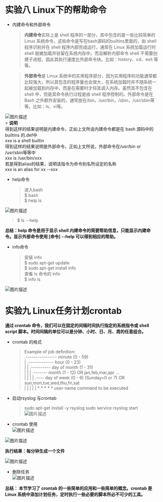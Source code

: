 # 实验八 Linux下的帮助命令  

* 内建命令和外部命令  
    > **内建命令**实际上是 shell 程序的一部分，其中包含的是一些比较简单的 Linux 系统命令，这些命令是写在bash源码的builtins里面的，由 shell 程序识别并在 shell 程序内部完成运行，通常在 Linux 系统加载运行时 shell 就被加载并驻留在系统内存中。而且解析内部命令 shell 不需要创建子进程，因此其执行速度比外部命令快。比如：history、cd、exit 等等。

    > **外部命令**是 Linux 系统中的实用程序部分，因为实用程序的功能通常都比较强大，所以其包含的程序量也会很大，在系统加载时并不随系统一起被加载到内存中，而是在需要时才将其调入内存。虽然其不包含在 shell 中，但是其命令执行过程是由 shell 程序控制的。外部命令是在 Bash 之外额外安装的，通常放在/bin，/usr/bin，/sbin，/usr/sbin等等。比如：ls、vi等。


![图片描述](https://dn-simplecloud.shiyanlou.com/courses/uid1079828-20190524-1558697720671)  
    >  **说明**  
    得到这样的结果说明是内建命令，正如上文所说内建命令都是在 bash 源码中的 builtins 的.def中  
    xxx is a shell builtin  
    得到这样的结果说明是外部命令，正如上文所说，外部命令在/usr/bin or /usr/sbin等等中  
    xxx is /usr/bin/xxx  
    若是得到alias的结果，说明该指令为命令别名所设定的名称  
    xxx is an alias for xx --xxx   

* help命令  
    > 进入bash  
    $ bash  
    $ help ls 

![图片描述](https://dn-simplecloud.shiyanlou.com/courses/uid1079828-20190524-1558697991974)  

> $ ls --help  

**总结：help 命令是用于显示 shell 内建命令的简要帮助信息，只能显示内建命令。显示外部命令使用 [命令]  --help 可以得到相应的帮助。**  

* info命令  
    > 安装 info  
    $ sudo apt-get update  
    $ sudo apt-get install info  
    查看 ls 命令的 info  
    $ info ls  

![图片描述](https://dn-simplecloud.shiyanlou.com/courses/uid1079828-20190524-1558698355624)  

# 实验九 Linux任务计划crontab  

 **通过 crontab 命令，我们可以在固定的间隔时间执行指定的系统指令或 shell   script 脚本。时间间隔的单位可以是分钟、小时、日、月、周的任意组合。**  
* crontab 的格式  
    >  Example of job definition:  
 .---------------- minute (0 - 59)  
 |  .------------- hour (0 - 23)  
 |  |  .---------- day of month (1 - 31)  
 |  |  |  .------- month (1 - 12) OR jan,feb,mar,apr ...  
 |  |  |  |  .---- day of week (0 - 6) (Sunday=0 or 7) OR sun,mon,tue,wed,thu,fri,sat  
 |  |  |  |  |
 \* \* \* \* \* user-name command to be executed  

* 启动rsyslog 与crontab
    > sudo apt-get install -y rsyslog
    sudo service rsyslog start  
![图片描述](https://dn-simplecloud.shiyanlou.com/courses/uid1079828-20190524-1558702005242)  

* crontab 使用  
![图片描述](https://dn-simplecloud.shiyanlou.com/courses/uid1079828-20190524-1558702082361)  

![图片描述](https://dn-simplecloud.shiyanlou.com/courses/uid1079828-20190524-1558703014815) 

 **执行结果：每分钟生成一个文件** 

![图片描述](https://dn-simplecloud.shiyanlou.com/courses/uid1079828-20190524-1558702715891)  

* 删除任务  
![图片描述](https://dn-simplecloud.shiyanlou.com/courses/uid1079828-20190524-1558702867273)  

 **总结： 本节学习了 crontab 的一些简单的应用和一些简单的概念。crontab 是 Linux 系统中添加计划任务，定时执行一些必要的脚本所必不可少的工具。** 


